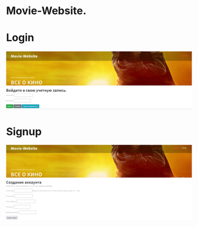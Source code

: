 # Movie-Website.


# Login
![alt text](Screenshots/Login.png)
# Signup
![alt text](Screenshots/Signup.png)
